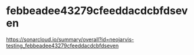 # febbeadee43279cfeeddacdcbfdseven
https://sonarcloud.io/summary/overall?id=neojarvis-testing_febbeadee43279cfeeddacdcbfdseven
